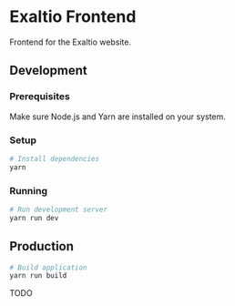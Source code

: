 # Exaltio Frontend

Frontend for the Exaltio website.

## Development
### Prerequisites
Make sure Node.js and Yarn are installed on your system.

### Setup
```bash
# Install dependencies
yarn
```

### Running
```bash
# Run development server
yarn run dev
```

## Production
```bash
# Build application
yarn run build
```

TODO
